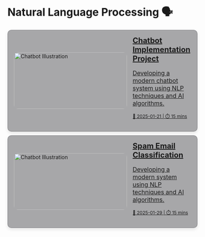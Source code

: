 # Natural Language Processing 🗣️

<div style="display: flex; flex-direction: column; gap: 10px;">

<!-- Chatbot Implementation -->
<a href="chatbot-project-implementation" style="padding: 0 2px 0 16px; background-color: rgba(39, 39, 43, 0.4); border: 1px solid rgba(76, 76, 82, 0.4); border-radius: 10px; box-shadow: 0 4px 8px rgba(0,0,0,0.1); overflow: hidden; transition: transform 0.2s; display: flex; align-items: center;">
  <img src="https://media.istockphoto.com/id/1510476834/photo/ai-robot-icon-on-smartphone-chat-concept-with-ai-artificial-intelligence.jpg?s=1024x1024&w=is&k=20&c=cXTdI1ZrkVnzyvKJSglFaR354dgZbe4btsaDbTwyKV8=" alt="Chatbot Illustration" style="width: 300px; height: 150px; object-fit: cover; border-radius: 10px;" /> 
  <div style="padding: 15px;">
    <h2 style="margin: 0; font-size: 20px;">Chatbot Implementation Project</h2>
    <p style="font-size: 16px;">Developing a modern chatbot system using NLP techniques and AI algorithms.</p>
    <p style="font-size: 12px;">📅 2025-01-21 | ⏱️ 15 mins</p>
  </div>
</a>
<!--  Spam Email Classification -->
<a href="email_spam_detection" style="padding: 0 2px 0 16px; background-color: rgba(39, 39, 43, 0.4); border: 1px solid rgba(76, 76, 82, 0.4); border-radius: 10px; box-shadow: 0 4px 8px rgba(0,0,0,0.1); overflow: hidden; transition: transform 0.2s; display: flex; align-items: center;">
  <img src="https://go.ntiva.com/hubfs/shutterstock_2317041353.jpg" alt="Chatbot Illustration" style="width: 300px; height: 150px; object-fit: cover; border-radius: 10px;" /> 
  <div style="padding: 15px;">
    <h2 style="margin: 0; font-size: 20px;">Spam Email Classification</h2>
    <p style="font-size: 16px;">Developing a modern system using NLP techniques and AI algorithms.</p>
    <p style="font-size: 12px;">📅 2025-01-29 | ⏱️ 15 mins</p>
  </div>
</a>

</div> 

